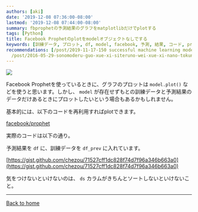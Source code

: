 ```yaml
---
authors: [aki]
date: '2019-12-08 07:36:00-08:00'
lastmod: '2019-12-08 07:44:00-08:00'
summary: fbprophetの予測結果のグラフをmatplotlibだけでplotする
tags: [Python]
title: Facebook Prophetのplotをmodelオブジェクトなしでする
keywords: [訓練データ, プロット, df, model, facebook, 予測, 結果, コード, prev, 再利用]
recommendations: [/post/2019-11-17-150 successful machine learning models 6 lessons/,
  /post/2016-05-29-sonomoderu-guo-xue-xi-siteruno-wei-xue-xi-nano-tokun-tutara/, /post/2018-05-17_mlse-kickoff/]
---
```


![](https://images.unsplash.com/photo-1543286386-2e659306cd6c?ixlib=rb-1.2.1&q=85&fm=jpg&crop=entropy&cs=srgb)

Facebook Prophetを使っているときに、グラフのプロットは `model.plot()` などを使うと思います。しかし、 `model` が存在せずもとの訓練データと予測結果のデータだけあるときにプロットしたいという場合もあるかもしれません。

基本的には、以下のコードを再利用すればplotできます。

[facebook/prophet](https://github.com/facebook/prophet/blob/ca9a49d328ab1f2a991f246a3ebc37a7f9c896c5/python/fbprophet/plot.py#L41-L88)

実際のコードは以下の通り。

予測結果を `df` に、訓練データを `df_prev` に入れています。

[https://gist.github.com/chezou/71527cff1dc828f74d7f96a346b663a0](https://gist.github.com/chezou/71527cff1dc828f74d7f96a346b663a0)

気をつけないといけないのは、 `ds` カラムがきちんとソートしないといけないこと。

---

[Back to home](https://memo.chezo.uno/)